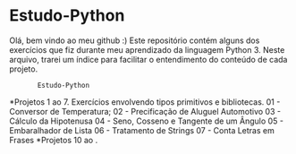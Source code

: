 # Estudo-Python
Olá, bem vindo ao meu github :)
Este repositório contém alguns dos exercícios que fiz durante meu aprendizado da linguagem Python 3.
Neste arquivo, trarei um índice para facilitar o entendimento do conteúdo de cada projeto.


           Estudo-Python

*Projetos 1 ao 7.
  Exercícios envolvendo tipos primitivos e bibliotecas.
    01 - Conversor de Temperatura;
    02 - Precificação de Aluguel Automotivo
    03 - Cálculo da Hipotenusa
    04  - Seno, Cosseno e Tangente de um Ângulo
    05 - Embaralhador de Lista
    06 - Tratamento de Strings
    07 - Conta Letras em Frases
*Projetos 10 ao .
  
